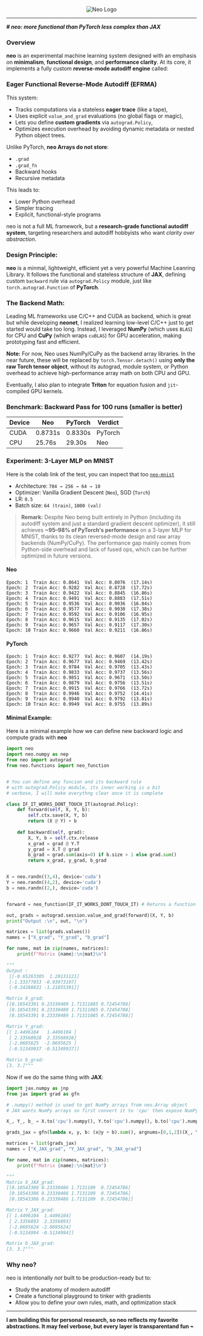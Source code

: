 <p align="center">
  <picture>
    <source media="(prefers-color-scheme: dark)" srcset="neo/media/neo_d_git1.png">
    <source media="(prefers-color-scheme: light)" srcset="neo/media/neo_l1.png">
    <img alt="Neo Logo" src="neo_logo_light.png" width="auto">
  </picture>
</p>


---


***# neo: more functional than PyTorch less complex than JAX***


### Overview

**neo** is an experimental machine learning system designed with an emphasis on **minimalism**, **functional design**, and **performance clarity**. At its core, it implements a fully custom **reverse-mode autodiff engine** called:

### Eager Functional Reverse-Mode Autodiff (EFRMA)

This system:

- Tracks computations via a stateless **eager trace** (like a tape),
- Uses explicit `value_and_grad` evaluations (no global flags or magic),
- Lets you define **custom gradients** via `autograd.Policy`,
- Optimizes execution overhead by avoiding dynamic metadata or nested Python object trees.

Unlike PyTorch, **neo Arrays do not store**:
- `.grad`
- `.grad_fn`
- Backward hooks
- Recursive metadata

This leads to:
- Lower Python overhead
- Simpler tracing
- Explicit, functional-style programs

neo is not a full ML framework, but a **research-grade functional autodiff system**, targeting researchers and autodiff hobbyists who want *clarity over abstraction*.


### Design Principle:
**neo** is a minmal, lightweight, efficient yet a very powerful Machine Leanring Library. It follows the functional and stateless structure of **JAX**, defining custom `backward` rule via `autograd.Policy` module, just like `torch.autograd.Function` of **PyTorch**. 


### The Backend Math:
Leading ML frameworks use C/C++ and CUDA as backend, which is great but while developing **neonet**, I realized learning low-level C/C++ just to get started would take too long. Instead, I leveraged **NumPy** (which uses `BLAS`) for CPU and **CuPy** (which wraps `cuBLAS`) for GPU acceleration, making prototyping fast and efficient.

**Note:** For now, Neo uses NumPy/CuPy as the backend array libraries. In the near future, these will be replaced by `torch.Tensor.detach()` using **only the raw Torch tensor object**, without its autograd, module system, or Python overhead to achieve high-performance array math on both CPU and GPU.

Eventually, I also plan to integrate **Triton** for equation fusion and `jit`-compiled GPU kernels.


### Benchmark: Backward Pass for 100 runs (smaller is better)
| Device | Neo | PyTorch | Verdict |
|--------|-----|---------|---------|
| CUDA   | 0.8731s | 0.8330s | PyTorch |
| CPU    | 25.76s  | 29.30s  | Neo |


### Experiment: 3-Layer MLP on MNIST

Here is the colab link of the test, you can inspect that too [`neo-mnist`](https://drive.google.com/file/d/1mp5-0ZaFidrBdPWbzSt391DQaoAVujHp/view?usp=sharing)

- Architecture: `784 → 256 → 64 → 10`
- Optimizer: Vanilla Gradient Descent (`Neo`), SGD (`Torch`)
- LR: `0.5`
- Batch size: `64 (train)`, `1000 (val)`

> **Remark:** Despite Neo being built entirely in Python (including its autodiff system and just a standard gradient descent optimizer), it still achieves **~95–98% of PyTorch's performance** on a 3-layer MLP for MNIST, thanks to its clean reversed-mode design and raw array backends (NumPy/CuPy). The performance gap mainly comes from Python-side overhead and lack of fused ops, which can be further optimized in future versions.

#### Neo
```
Epoch: 1  Train Acc: 0.8641  Val Acc: 0.8076  (17.14s)
Epoch: 2  Train Acc: 0.9282  Val Acc: 0.8728  (17.72s)
Epoch: 3  Train Acc: 0.9422  Val Acc: 0.8845  (16.86s)
Epoch: 4  Train Acc: 0.9491  Val Acc: 0.8883  (17.51s)
Epoch: 5  Train Acc: 0.9536  Val Acc: 0.9036  (16.84s)
Epoch: 6  Train Acc: 0.9577  Val Acc: 0.9030  (17.38s)
Epoch: 7  Train Acc: 0.9592  Val Acc: 0.9106  (16.95s)
Epoch: 8  Train Acc: 0.9615  Val Acc: 0.9135  (17.02s)
Epoch: 9  Train Acc: 0.9657  Val Acc: 0.9117  (17.30s)
Epoch: 10 Train Acc: 0.9660  Val Acc: 0.9211  (16.86s)
```

#### PyTorch
```
Epoch: 1  Train Acc: 0.9277  Val Acc: 0.9607  (14.19s)
Epoch: 2  Train Acc: 0.9677  Val Acc: 0.9469  (13.42s)
Epoch: 3  Train Acc: 0.9784  Val Acc: 0.9705  (13.43s)
Epoch: 4  Train Acc: 0.9833  Val Acc: 0.9737  (13.56s)
Epoch: 5  Train Acc: 0.9851  Val Acc: 0.9671  (13.50s)
Epoch: 6  Train Acc: 0.9879  Val Acc: 0.9756  (13.51s)
Epoch: 7  Train Acc: 0.9915  Val Acc: 0.9766  (13.72s)
Epoch: 8  Train Acc: 0.9946  Val Acc: 0.9752  (14.41s)
Epoch: 9  Train Acc: 0.9940  Val Acc: 0.9792  (13.81s)
Epoch: 10 Train Acc: 0.9949  Val Acc: 0.9755  (13.89s)
```


#### Minimal Example:
Here is a minimal example how we can define new backward logic and compute grads with **neo**

```python
import neo
import neo.numpy as nep
from neo import autograd
from neo.functions import neo_function


# You can define any funcion and its backward rule
# with autograd.Policy module, its inner working is a bit
# verbose, I will make everythng clear once it is complete

class IF_IT_WORKS_DONT_TOUCH_IT(autograd.Policy):
    def forward(self, X, Y, b):
        self.ctx.save(X, Y, b)
        return (X @ Y) + b
    
    def backward(self, grad):
        X, Y, b = self.ctx.release
        x_grad = grad @ Y.T
        y_grad = X.T @ grad
        b_grad = grad.sum(axis=0) if b.size > 1 else grad.sum()
        return x_grad, y_grad, b_grad


X = neo.randn((3,4), device='cuda')
Y = neo.randn((4,2), device='cuda')
b = neo.randn((2,), device='cuda')


forward = neo_function(IF_IT_WORKS_DONT_TOUCH_IT) # Returns a function & records nodes 

out, grads = autograd.session.value_and_grad(forward)(X, Y, b)
print("Output :\n", out, "\n")

matrices = list(grads.values())
names = ["X_grad", "Y_grad", "b_grad"]

for name, mat in zip(names, matrices):
    print(f"Matrix {name}:\n{mat}\n")

"""
Output :
 [[-0.65263305  1.20131121]
 [-1.33377853 -0.93973197]
 [-0.24288831 -1.21855391]] 

Matrix X_grad:
[[0.18543391 0.23330489 1.71311085 0.72454788]
 [0.18543391 0.23330489 1.71311085 0.72454788]
 [0.18543391 0.23330489 1.71311085 0.72454788]]

Matrix Y_grad:
[[ 1.4496104   1.4496104 ]
 [ 2.33568928  2.33568928]
 [-2.0695625  -2.0695625 ]
 [-0.51349937 -0.51349937]]

Matrix b_grad:
[3. 3.]"""

```

Now if we do the same thing with **JAX**:

```python
import jax.numpy as jnp
from jax import grad as gfn

# .numpy() method is used to get NumPy arrays from neo.Array object 
# JAX wants NumPy arrays so first convert it to 'cpu' then expose NumPy arrays

X_, Y_, b_ = X.to('cpu').numpy(), Y.to('cpu').numpy(), b.to('cpu').numpy()

grads_jax = gfn(lambda x, y, b: (x@y + b).sum(), argnums=[0,1,2])(X_, Y_, b_)

matrices = list(grads_jax)
names = ["X_JAX_grad", "Y_JAX_grad", "b_JAX_grad"]

for name, mat in zip(names, matrices):
    print(f"Matrix {name}:\n{mat}\n")

"""
Matrix X_JAX_grad:
[[0.18543386 0.23330486 1.7131109  0.72454786]
 [0.18543386 0.23330486 1.7131109  0.72454786]
 [0.18543386 0.23330486 1.7131109  0.72454786]]

Matrix Y_JAX_grad:
[[ 1.4496104  1.4496104]
 [ 2.3356893  2.3356893]
 [-2.0695624 -2.0695624]
 [-0.5134994 -0.5134994]]

Matrix b_JAX_grad:
[3. 3.]"""

```

### Why neo?

neo is intentionally *not* built to be production-ready but to:
- Study the anatomy of modern autodiff
- Create a functional playground to tinker with gradients
- Allow you to define your own rules, math, and optimization stack

---

**I am building this for personal research, so neo reflects my favorite abstractions. It may feel verbose, but every layer is transparentand fun ⌁**
